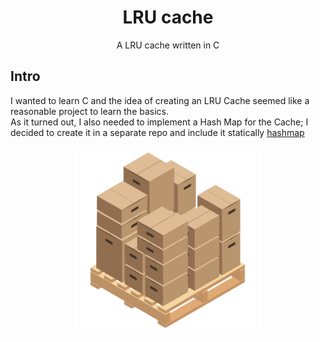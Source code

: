<h1 align="center">LRU cache</h1>

<p align="center">A LRU cache written in C</p>

## Intro

I wanted to learn C and the idea of creating an LRU Cache seemed like a reasonable project to learn the basics.  
As it turned out, I also needed to implement a Hash Map for the Cache; I decided to create it in a separate repo and include it statically [hashmap](https://github.com/StuartsHome/hashmap)  
  
<p align="center"><img src="./images/cache.png" height="300"></p>